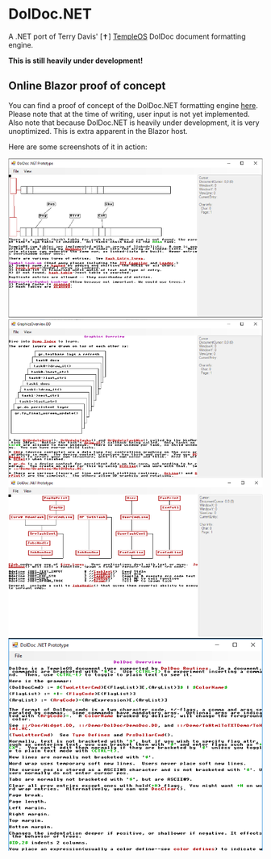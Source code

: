 # DolDoc.NET
A .NET port of Terry Davis' [✝] [TempleOS](http://www.templeos.org) DolDoc document formatting engine.

__This is still heavily under development!__

## Online Blazor proof of concept

You can find a proof of concept of the DolDoc.NET formatting engine [here](http://dseller.github.io). Please note that at the time of writing, user input is not yet implemented. Also note that because DolDoc.NET is heavily under development,
it is very unoptimized. This is extra apparent in the Blazor host.

Here are some screenshots of it in action:

![s2](https://github.com/dseller/DolDoc.NET/blob/master/Screenshot3.png)
![s4](https://github.com/dseller/DolDoc.NET/blob/master/Screenshot4.png)
![sprites](https://github.com/dseller/DolDoc.NET/blob/master/Screenshot2.PNG)
![screenshot](https://github.com/dseller/DolDoc.NET/blob/master/Screenshot1.png)
